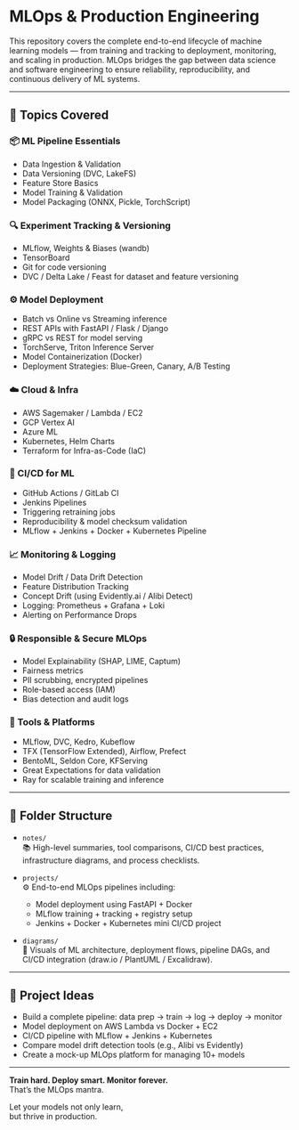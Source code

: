 # MLOps & Production Engineering

This repository covers the complete end-to-end lifecycle of machine learning models — from training and tracking to deployment, monitoring, and scaling in production. MLOps bridges the gap between data science and software engineering to ensure reliability, reproducibility, and continuous delivery of ML systems.

---

## 🧠 Topics Covered

### 📦 ML Pipeline Essentials
- Data Ingestion & Validation
- Data Versioning (DVC, LakeFS)
- Feature Store Basics
- Model Training & Validation
- Model Packaging (ONNX, Pickle, TorchScript)

### 🔍 Experiment Tracking & Versioning
- MLflow, Weights & Biases (wandb)
- TensorBoard
- Git for code versioning
- DVC / Delta Lake / Feast for dataset and feature versioning

### ⚙️ Model Deployment
- Batch vs Online vs Streaming inference
- REST APIs with FastAPI / Flask / Django
- gRPC vs REST for model serving
- TorchServe, Triton Inference Server
- Model Containerization (Docker)
- Deployment Strategies: Blue-Green, Canary, A/B Testing

### ☁️ Cloud & Infra
- AWS Sagemaker / Lambda / EC2
- GCP Vertex AI
- Azure ML
- Kubernetes, Helm Charts
- Terraform for Infra-as-Code (IaC)

### 🔄 CI/CD for ML
- GitHub Actions / GitLab CI
- Jenkins Pipelines
- Triggering retraining jobs
- Reproducibility & model checksum validation
- MLflow + Jenkins + Docker + Kubernetes Pipeline

### 📈 Monitoring & Logging
- Model Drift / Data Drift Detection
- Feature Distribution Tracking
- Concept Drift (using Evidently.ai / Alibi Detect)
- Logging: Prometheus + Grafana + Loki
- Alerting on Performance Drops

### 🔒 Responsible & Secure MLOps
- Model Explainability (SHAP, LIME, Captum)
- Fairness metrics
- PII scrubbing, encrypted pipelines
- Role-based access (IAM)
- Bias detection and audit logs

### 🔧 Tools & Platforms
- MLflow, DVC, Kedro, Kubeflow
- TFX (TensorFlow Extended), Airflow, Prefect
- BentoML, Seldon Core, KFServing
- Great Expectations for data validation
- Ray for scalable training and inference

---

## 📁 Folder Structure

- `notes/`  
  📚 High-level summaries, tool comparisons, CI/CD best practices, infrastructure diagrams, and process checklists.

- `projects/`  
  ⚙️ End-to-end MLOps pipelines including:
  - Model deployment using FastAPI + Docker
  - MLflow training + tracking + registry setup
  - Jenkins + Docker + Kubernetes mini CI/CD project

- `diagrams/`  
  🧠 Visuals of ML architecture, deployment flows, pipeline DAGs, and CI/CD integration (draw.io / PlantUML / Excalidraw).

---

## 🚀 Project Ideas
- Build a complete pipeline: data prep → train → log → deploy → monitor
- Model deployment on AWS Lambda vs Docker + EC2
- CI/CD pipeline with MLflow + Jenkins + Kubernetes
- Compare model drift detection tools (e.g., Alibi vs Evidently)
- Create a mock-up MLOps platform for managing 10+ models

---

**Train hard. Deploy smart. Monitor forever.**  
That’s the MLOps mantra.

Let your models not only learn,  
but thrive in production.
